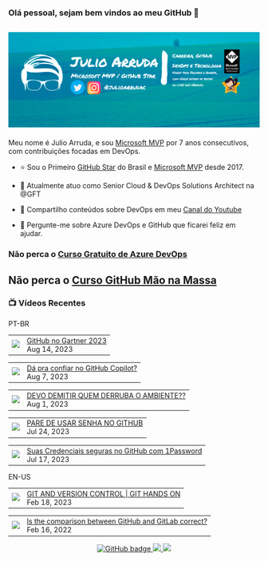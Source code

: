 ### Olá pessoal, sejam bem vindos ao meu GitHub 👋

## [![Julio Arruda Header](https://raw.githubusercontent.com/julioarruda/julioarruda/master/fundo%20github.png)](https://youtube.com/user/julioarrudac)
Meu nome é Julio Arruda, e sou [Microsoft MVP](https://mvp.microsoft.com/pt-br/PublicProfile/5002557?fullName=Julio%20%20Arruda) por 7 anos consecutivos, com contribuições focadas em DevOps.


- ⭐ Sou o Primeiro [GitHub Star](https://stars.github.com/profiles/julioarruda) do Brasil e [Microsoft MVP](https://mvp.microsoft.com/pt-br/PublicProfile/5002557?fullName=Julio%20%20Arruda) desde 2017.

- 🔭 Atualmente atuo como Senior Cloud & DevOps Solutions Architect na @GFT

- 👯 Compartilho conteúdos sobre DevOps em meu [Canal do Youtube](https://youtube.com/@julioarruda)

- 💬 Pergunte-me sobre Azure DevOps e GitHub que ficarei feliz em ajudar.





### Não perca o [Curso Gratuito de Azure DevOps](https://github.com/julioarruda/Curso-Azure-DevOps)

## Não perca o [Curso GitHub Mão na Massa](https://github.com/github-mao-na-massa/curso-github-mao-na-massa)



### 📺 Vídeos Recentes

PT-BR

<!-- YOUTUBE:START --><table><tr><td><a href="https://www.youtube.com/watch?v=tBeOatFLMOw"><img width="140px" src="https://i.ytimg.com/vi/tBeOatFLMOw/mqdefault.jpg"></a></td>
<td><a href="https://www.youtube.com/watch?v=tBeOatFLMOw">GitHub no Gartner 2023</a><br/>Aug 14, 2023</td></tr></table>
<table><tr><td><a href="https://www.youtube.com/watch?v=nU2PZIoBd6k"><img width="140px" src="https://i.ytimg.com/vi/nU2PZIoBd6k/mqdefault.jpg"></a></td>
<td><a href="https://www.youtube.com/watch?v=nU2PZIoBd6k">Dá pra confiar no GitHub Copilot?</a><br/>Aug 7, 2023</td></tr></table>
<table><tr><td><a href="https://www.youtube.com/watch?v=Yvx-U25aq0g"><img width="140px" src="https://i.ytimg.com/vi/Yvx-U25aq0g/mqdefault.jpg"></a></td>
<td><a href="https://www.youtube.com/watch?v=Yvx-U25aq0g">DEVO DEMITIR QUEM DERRUBA O AMBIENTE??</a><br/>Aug 1, 2023</td></tr></table>
<table><tr><td><a href="https://www.youtube.com/watch?v=aezsqluwCyo"><img width="140px" src="https://i.ytimg.com/vi/aezsqluwCyo/mqdefault.jpg"></a></td>
<td><a href="https://www.youtube.com/watch?v=aezsqluwCyo">PARE DE USAR SENHA NO GITHUB</a><br/>Jul 24, 2023</td></tr></table>
<table><tr><td><a href="https://www.youtube.com/watch?v=cWBq-cHnFyw"><img width="140px" src="https://i.ytimg.com/vi/cWBq-cHnFyw/mqdefault.jpg"></a></td>
<td><a href="https://www.youtube.com/watch?v=cWBq-cHnFyw">Suas Credenciais seguras no GitHub com 1Password</a><br/>Jul 17, 2023</td></tr></table>
<!-- YOUTUBE:END -->

EN-US
<!-- YOUTUBEEN:START --><table><tr><td><a href="https://www.youtube.com/watch?v=Adk79XNDU5o"><img width="140px" src="https://i.ytimg.com/vi/Adk79XNDU5o/mqdefault.jpg"></a></td>
<td><a href="https://www.youtube.com/watch?v=Adk79XNDU5o">GIT AND VERSION CONTROL | GIT HANDS ON</a><br/>Feb 18, 2023</td></tr></table>
<table><tr><td><a href="https://www.youtube.com/watch?v=wHo1ftsyzNE"><img width="140px" src="https://i.ytimg.com/vi/wHo1ftsyzNE/mqdefault.jpg"></a></td>
<td><a href="https://www.youtube.com/watch?v=wHo1ftsyzNE">Is the comparison between GitHub and GitLab correct?</a><br/>Feb 16, 2022</td></tr></table>
<!-- YOUTUBEEN:END -->



<p align="center">
  <a href="https://github.com/julioarruda?tab=followers">
    <img src="https://img.shields.io/github/followers/julioarruda?label=Followers&logo=GitHub&style=for-the-badge" alt="GitHub badge" />
  </a>
  <a href="http://twitter.com/julioarrudac">
    <img src="https://img.shields.io/twitter/follow/julioarrudac?label=Twitter&logo=twitter&style=for-the-badge" />
  </a>
  <a href="http://youtube.com/c/julioarruda?sub_confirmation=1">
    <img src="https://img.shields.io/youtube/views/4BYlkYtHNus?label=YouTube&logo=YouTube&style=for-the-badge" />
  </a>
</p>

<!--
**julioarruda/julioarruda** is a ✨ _special_ ✨ repository because its `README.md` (this file) appears on your GitHub profile.

Here are some ideas to get you started:

- 🔭 I’m currently working on ...
- 🌱 I’m currently learning ...
- 👯 I’m looking to collaborate on ...
- 🤔 I’m looking for help with ...
- 💬 Ask me about ...
- 📫 How to reach me: ...
- 😄 Pronouns: ...
- ⚡ Fun fact: ...
-->

